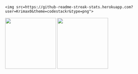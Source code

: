 
    <img src=https://github-readme-streak-stats.herokuapp.com?user=Krimax0&theme=codestackr&type=png">
<div>
    <img height=165 src="https://github-readme-stats.vercel.app/api?username=etztrefis&count_private=true&theme=radical&show_icons=true">
    <img height=165 src="https://github-readme-stats.vercel.app/api/top-langs/?username=etztrefis&theme=radical&layout=compact">
<div/>
   
